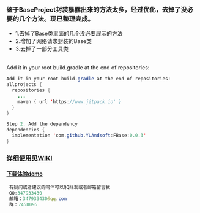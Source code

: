 ### 鉴于BaseProject封装暴露出来的方法太多，经过优化，去掉了没必要的几个方法。现已整理完成。
* 1.去掉了Base类里面的几个没必要展示的方法
* 2.增加了网络请求封装的Base类
* 3.去掉了一部分工具类
<br>
Add it in your root build.gradle at the end of repositories:<br>

```java
Add it in your root build.gradle at the end of repositories:
allprojects {
  repositories {
    ...
    maven { url 'https://www.jitpack.io' }
  }
}

Step 2. Add the dependency
dependencies {
  implementation 'com.github.YLAndsoft:FBase:0.0.3'
}
```
### [详细使用见WIKI](https://github.com/YLAndsoft/FBase/wiki) 

#### [下载体验demo](https://project-1256156566.cos.ap-chengdu.myqcloud.com/demo.apk) 

```java 
 有疑问或者建议的同伴可以QQ好友或者邮箱留言我
 QQ:347933430
 邮箱：347933430@qq.com
 群：7458095
```
